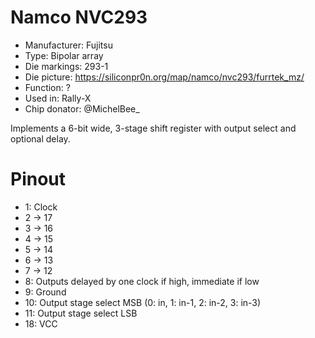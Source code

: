 # Namco NVC293

 * Manufacturer: Fujitsu
 * Type: Bipolar array
 * Die markings: 293-1
 * Die picture: https://siliconpr0n.org/map/namco/nvc293/furrtek_mz/
 * Function: ?
 * Used in: Rally-X
 * Chip donator: @MichelBee_

Implements a 6-bit wide, 3-stage shift register with output select and optional delay.

# Pinout

 * 1: Clock
 * 2 -> 17
 * 3 -> 16
 * 4 -> 15
 * 5 -> 14
 * 6 -> 13
 * 7 -> 12
 * 8: Outputs delayed by one clock if high, immediate if low
 * 9: Ground
 * 10: Output stage select MSB (0: in, 1: in-1, 2: in-2, 3: in-3)
 * 11: Output stage select LSB
 * 18: VCC
